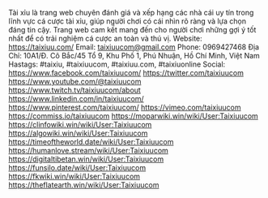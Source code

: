 Tài xỉu là trang web chuyên đánh giá và xếp hạng các nhà cái uy tín trong lĩnh vực cá cược tài xỉu, giúp người chơi có cái nhìn rõ ràng và lựa chọn đáng tin cậy. Trang web cam kết mang đến cho người chơi những gợi ý tốt nhất để có trải nghiệm cá cược an toàn và thú vị.
Website: https://taixiuu.com/ 
Email: taixiuucom@gmail.com
Phone: 0969427468
Địa Chỉ: 10A1/Đ. Cô Bắc/45 Tổ 9, Khu Phố 1, Phú Nhuận, Hồ Chí Minh, Việt Nam
Hastags: #taixiu, #taixiuucom, #taixiuu.com, #taixiuonline
Social:
https://www.facebook.com/taixiuucom/
https://twitter.com/taixiuucom
https://www.youtube.com/@taixiuucom
https://www.twitch.tv/taixiuucom/about
https://www.linkedin.com/in/taixiuucom/
https://www.pinterest.com/taixiuucom/
https://vimeo.com/taixiuucom
https://commiss.io/taixiuucom 
https://moparwiki.win/wiki/User:Taixiuucom 
https://clinfowiki.win/wiki/User:Taixiuucom 
https://algowiki.win/wiki/User:Taixiuucom 
https://timeoftheworld.date/wiki/User:Taixiuucom 
https://humanlove.stream/wiki/User:Taixiuucom 
https://digitaltibetan.win/wiki/User:Taixiuucom 
https://funsilo.date/wiki/User:Taixiuucom 
https://fkwiki.win/wiki/User:Taixiuucom 
https://theflatearth.win/wiki/User:Taixiuucom 

